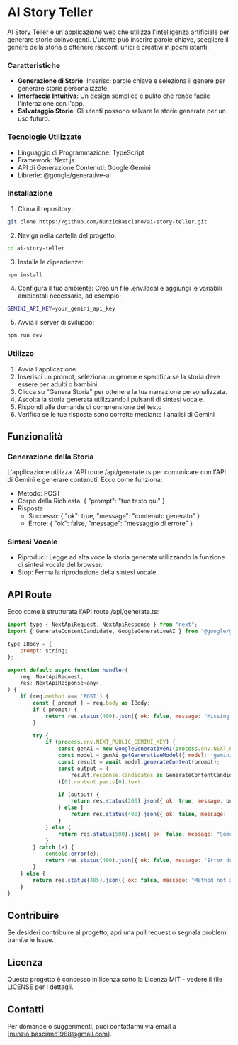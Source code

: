 # AI Story Teller

AI Story Teller è un'applicazione web che utilizza l'intelligenza artificiale per generare storie coinvolgenti. L'utente può inserire parole chiave, scegliere il genere della storia e ottenere racconti unici e creativi in pochi istanti.


### Caratteristiche

- **Generazione di Storie**: Inserisci parole chiave e seleziona il genere per generare storie personalizzate.
- **Interfaccia Intuitiva**: Un design semplice e pulito che rende facile l'interazione con l'app.
- **Salvataggio Storie**: Gli utenti possono salvare le storie generate per un uso futuro.


### Tecnologie Utilizzate

* Linguaggio di Programmazione: TypeScript
* Framework: Next.js
* API di Generazione Contenuti: Google Gemini
* Librerie: @google/generative-ai


### Installazione

1. Clona il repository:

```bash
git clone https://github.com/NunzioBasciano/ai-story-teller.git
```

2. Naviga nella cartella del progetto:

```bash
cd ai-story-teller
```

3. Installa le dipendenze:

```bash
npm install
```

4. Configura il tuo ambiente: Crea un file .env.local e aggiungi le variabili ambientali necessarie, ad esempio:

```bash
GEMINI_API_KEY=your_gemini_api_key
```
 
5. Avvia il server di sviluppo:

```bash
npm run dev
```

### Utilizzo

1. Avvia l'applicazione.
2. Inserisci un prompt, seleziona un genere e specifica se la storia deve essere per adulti o bambini.
3. Clicca su "Genera Storia" per ottenere la tua narrazione personalizzata.
4. Ascolta la storia generata utilizzando i pulsanti di sintesi vocale.
5. Rispondi alle domande di comprensione del testo
6. Verifica se le tue risposte sono corrette mediante l'analisi di Gemini

## Funzionalità

### Generazione della Storia

L'applicazione utilizza l'API route /api/generate.ts per comunicare con l'API di Gemini e generare contenuti. Ecco come funziona:

* Metodo: POST
* Corpo della Richiesta: { "prompt": "tuo testo qui" }
* Risposta
    * Successo: { "ok": true, "message": "contenuto generato" }
    * Errore: { "ok": false, "message": "messaggio di errore" }

### Sintesi Vocale

* Riproduci: Legge ad alta voce la storia generata utilizzando la funzione di sintesi vocale del browser.
* Stop: Ferma la riproduzione della sintesi vocale.


## API Route

Ecco come è strutturata l'API route /api/generate.ts:

```javascript
import type { NextApiRequest, NextApiResponse } from "next";
import { GenerateContentCandidate, GoogleGenerativeAI } from "@google/generative-ai";

type IBody = {
    prompt: string;
};

export default async function handler(
    req: NextApiRequest,
    res: NextApiResponse<any>,
) {
    if (req.method === 'POST') {
        const { prompt } = req.body as IBody;
        if (!prompt) {
            return res.status(400).json({ ok: false, message: 'Missing body' });
        }

        try {
            if (process.env.NEXT_PUBLIC_GEMINI_KEY) {
                const genAi = new GoogleGenerativeAI(process.env.NEXT_PUBLIC_GEMINI_KEY);
                const model = genAi.getGenerativeModel({ model: 'gemini-1.5-flash' });
                const result = await model.generateContent(prompt);
                const output = (
                    result.response.candidates as GenerateContentCandidate[]
                )[0].content.parts[0].text;

                if (output) {
                    return res.status(200).json({ ok: true, message: output });
                } else {
                    return res.status(400).json({ ok: false, message: 'No output generated' });
                }
            } else {
                return res.status(500).json({ ok: false, message: "Something went wrong contact the manufacturer!" });
            }
        } catch (e) {
            console.error(e);
            return res.status(400).json({ ok: false, message: "Error during generation" });
        }
    } else {
        return res.status(405).json({ ok: false, message: "Method not allowed" });
    }
}
```

## Contribuire

Se desideri contribuire al progetto, apri una pull request o segnala problemi tramite le Issue.

## Licenza

Questo progetto è concesso in licenza sotto la Licenza MIT - vedere il file LICENSE per i dettagli.

## Contatti

Per domande o suggerimenti, puoi contattarmi via email a [nunzio.basciano1988@gmail.com].






